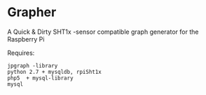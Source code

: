 Grapher
=======

A Quick &amp; Dirty SHT1x -sensor compatible graph generator for the Raspberry Pi

Requires:

	jpgraph -library
	python 2.7 + mysqldb, rpiSht1x
	php5  + mysql-library
	mysql

